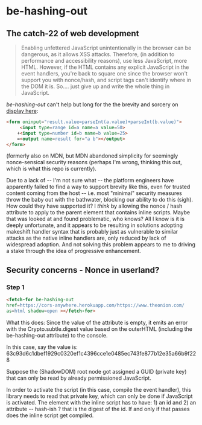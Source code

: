 # be-hashing-out

## The catch-22 of web development

>  Enabling unfettered JavaScript unintentionally in the browser can be dangerous, as it allows XSS attacks.  Therefore, (in addition to performance and accessibility reasons), use less JavaScript, more HTML.  However, if the HTML contains any explicit JavaScript in the event handlers, you're back to square one since the browser won't support you with nonce/hash, and script tags can't identify where in the DOM it is.  So.... just give up and write the whole thing in JavaScript.

*be-hashing-out* can't help but long for the the brevity and sorcery on [display here](https://www.w3schools.com/TAGs/tag_output.asp):

```html
<form oninput="result.value=parseInt(a.value)+parseInt(b.value)">
     <input type=range id=a name=a value=50>
    +<input type=number id=b name=b value=25>
    =<output name=result for="a b"></output>
</form>
```


 (formerly also on MDN, but MDN abandoned simplicity for seemingly nonce-sensical security reasons (perhaps I'm wrong, thinking this out, which is what this repo is currently).

 Due to a lack of -- I'm not sure what -- the platform engineers have apparently failed to find a way to support brevity like this, even for trusted content coming from the host -- i.e. most "minimal" security measures throw the baby out with the bathwater, blocking our ability to do this (sigh).  How could they have supported it?  I *think* by allowing the nonce / hash attribute to apply to the parent element that contains inline scripts.  Maybe that was looked at and found problematic, who knows?  All I know is it is deeply unfortunate, and it appears to be resulting in solutions adopting makeshift handler syntax that is probably just as vulnerable to similar attacks as the native inline handlers are, only reduced by lack of widespread adoption.  And not solving this problem appears to me to driving a stake through the idea of progressive enhancement.

 ## Security concerns - Nonce in userland?

 ### Step 1

 ```html
 <fetch-for be-hashing-out
href=https://cors-anywhere.herokuapp.com/https://www.theonion.com/ 
as=html shadow=open ></fetch-for>
 ```

 What this does:  Since the value of the attribute is empty, it emits an error with the Crypto.subtle.digest value based on the outerHTML (including the be-hashing-out attribute) to the console.

In this case, say the value is:  63c93d6c1dbef1929c0320ef1c4396cce1e0485ec743fe877b12e35a66b9f228

Suppose the (ShadowDOM) root node got assigned a GUID (private key) that can only be read by already permissioned  JavaScript. 

In order to activate the script (in this case, compile the event handler), this library needs to read that private key, which can only be done if JavaScript is activated.  The element with the inline script has to have: 1)  an id and 2) an attribute -- hash-ish ? that is the digest of the id.  If and only if that passes does the inline script get compiled. 